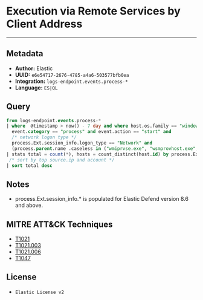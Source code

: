 # Execution via Remote Services by Client Address

---

## Metadata

- **Author:** Elastic
- **UUID:** `e6e54717-2676-4785-a4a6-503577bfb0ea`
- **Integration:** `logs-endpoint.events.process-*`
- **Language:** `ES|QL`

## Query

```sql
from logs-endpoint.events.process-*
| where  @timestamp > now() - 7 day and where host.os.family == "windows" and 
  event.category == "process" and event.action == "start" and 
  /* network logon type */
  process.Ext.session_info.logon_type == "Network" and 
  (process.parent.name .caseless in ("wmiprvse.exe", "wsmprovhost.exe", "winrshost.exe") or (process.parent.name == "svchost.exe" and process.parent.args == "DcomLaunch"))
| stats total = count(*), hosts = count_distinct(host.id) by process.Ext.session_info.client_address, user.name, process.parent.name
 /* sort by top source.ip and account */
| sort total desc
```

## Notes

- process.Ext.session_info.* is populated for Elastic Defend version 8.6 and above.
## MITRE ATT&CK Techniques

- [T1021](https://attack.mitre.org/techniques/T1021)
- [T1021.003](https://attack.mitre.org/techniques/T1021/003)
- [T1021.006](https://attack.mitre.org/techniques/T1021/006)
- [T1047](https://attack.mitre.org/techniques/T1047)

## License

- `Elastic License v2`
